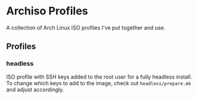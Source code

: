 # Archiso Profiles

A collection of Arch Linux ISO profiles I've put together and use.


## Profiles
### headless
ISO profile with SSH keys added to the root user for a fully headless install.  
To change which keys to add to the image, check out `headless/prepare.mk` and adjust accordingly.
